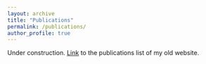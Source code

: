 ```yaml
---
layout: archive
title: "Publications"
permalink: /publications/
author_profile: true
---
```


Under construction. [Link](https://gsanroma.wordpress.com/publications/) to the publications list of my old website.